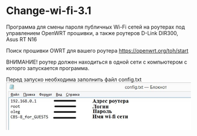 # Change-wi-fi-3.1
Программа для смены пароля публичных Wi-Fi сетей на роутерах под управлением OpenWRT прошивки, а также роутеров D-Link DIR300, Asus RT N16

Поиск прошивки OWRT для вашего роутера <https://openwrt.org/toh/start>

ВНИМАНИЕ! роутер должен находиться в одной сети с компьютером с которго запускается программа.

Перед запуско необходима заполнить файл config.txt
![](https://github.com/PAvel00m/Change-wi-fi-3.1/blob/master/1.png)
